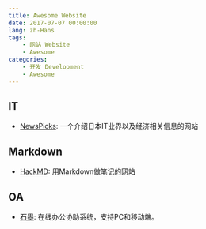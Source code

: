 ```yaml
---
title: Awesome Website
date: 2017-07-07 00:00:00
lang: zh-Hans
tags:
    - 网站 Website
    - Awesome
categories: 
    - 开发 Development
    - Awesome
---
```



## IT

- [NewsPicks](https://newspicks.com/): 一个介绍日本IT业界以及经济相关信息的网站


## Markdown
- [HackMD](https://hackmd.io/): 用Markdown做笔记的网站

## OA

- [石墨](http://shimo.im/): 在线办公协助系统，支持PC和移动端。